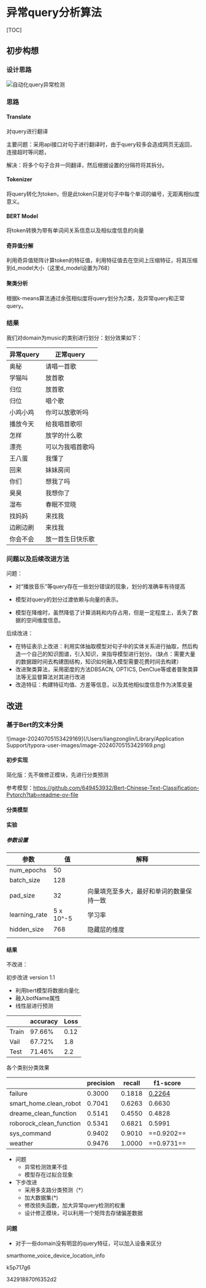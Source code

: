 # 异常query分析算法

[TOC]

## 初步构想

### 设计思路

![自动化query异常检测](/Users/liangzonglin/Documents/实习/query异常检测算法/自动化query异常检测.png)







### 思路

#### Translate

对query进行翻译

主要问题：采用api接口对句子进行翻译时，由于query较多会造成网页无返回，连接超时等问题，

解决：将多个句子合并一同翻译，然后根据设置的分隔符将其拆分。



#### Tokenizer

将query转化为token，但是此token只是对句子中每个单词的编号，无距离相似度意义。



#### BERT Model

将token转换为带有单词间关系信息以及相似度信息的向量



#### 奇异值分解

利用奇异值矩阵计算token的特征值，利用特征值去在空间上压缩特征，将其压缩到d_model大小（这里d_model设置为768）



#### 聚类分析

根据k-means算法通过余弦相似度将query划分为2类，及异常query和正常query。





### 结果

我们对domain为music的类别进行划分：划分效果如下：

| 异常query | 正常query        |
| --------- | ---------------- |
| 奥秘      | 请唱一首歌       |
| 学猫叫    | 放首歌           |
| 归位      | 放首歌           |
| 归位      | 唱个歌           |
| 小鸡小鸡  | 你可以放歌听吗   |
| 播放今天  | 给我唱首歌呗     |
| 怎样      | 放学的什么歌     |
| 漂亮      | 可以为我唱首歌吗 |
| 王八蛋    | 我懂了           |
| 回来      | 妹妹房间         |
| 你们      | 想我了吗         |
| 臭臭      | 我想你了         |
| 湿布      | 春眠不觉晓       |
| 找妈妈    | 来找我           |
| 边刷边刷  | 来找我           |
| 你会不会  | 放一首生日快乐歌 |



### 问题以及后续改进方法

问题：

- 对“播放音乐”等query存在一些划分错误的现象，划分的准确率有待提高
- 模型对query的划分过渡依赖与向量的表示。

- 模型在降维时，虽然降低了计算消耗和内存占用，但是一定程度上，丢失了数据的空间维度信息。

后续改进：

- 在特征表示上改进：利用实体抽取模型对句子中的实体关系进行抽取，然后构造一个自己的知识图谱，引入知识，来指导模型进行划分。（缺点：需要大量的数据跟时间去构建图结构，知识如何融入模型需要花费时间去构建）
- 改进聚类算法，采用密度的方法DBSACN, OPTICS, DenClue等或者普聚类算法等无监督算法对其进行改进
- 改造特征：构建特征均值、方差等信息，以及其他相似度信息作为决策变量



## 改进

### 基于Bert的文本分类

![image-20240705153429169](/Users/liangzonglin/Library/Application Support/typora-user-images/image-20240705153429169.png)



#### 初步实现

简化版：先不做修正模块，先进行分类预测

参考模型：https://github.com/649453932/Bert-Chinese-Text-Classification-Pytorch?tab=readme-ov-file





#### 分类模型





#### 实验

##### 参数设置

| 参数          | 值        | 解释                                     |
| ------------- | --------- | ---------------------------------------- |
| num_epochs    | 50        |                                          |
| batch_size    | 128       |                                          |
| pad_size      | 32        | 向量填充至多大，最好和单词的数量保持一致 |
| learning_rate | 5 x 10^-5 | 学习率                                   |
| hidden_size   | 768       | 隐藏层的维度                             |
|               |           |                                          |





#### 结果

不改进：







初步改进 version 1.1

- 利用bert模型将数据向量化
- 融入botName属性
- 线性层进行预测

|       | accuracy | Loss |
| ----- | -------- | ---- |
| Train | 97.66%   | 0.12 |
| Vail  | 67.72%   | 1.8  |
| Test  | 71.46%   | 2.2  |



各个类别分类效果

|                         | precision | recall | f1-score      |      |
| ----------------------- | --------- | ------ | ------------- | ---- |
| failure                 | 0.3000    | 0.1818 | <u>0.2264</u> |      |
| smart_home.clean_robot  | 0.7041    | 0.6263 | 0.6630        |      |
| dreame_clean_function   | 0.5141    | 0.4550 | 0.4828        |      |
| roborock_clean_function | 0.5341    | 0.6821 | 0.5991        |      |
| sys_command             | 0.9402    | 0.9010 | ==0.9202==    |      |
| weather                 | 0.9476    | 1.0000 | ==0.9731==    |      |

- 问题
  - 异常检测效果不佳
  - 模型存在过拟合现象
- 下步改进
  - 采用多支路分类预测（*）
  - 加大数据集(*)
  - 修改损失函数，加大异常query检测的权重
  - 设计修正模块，可以利用一个矩阵去存储偏差数据



#### 问题

- 对于一些domain没有明显的query特征，可以加入设备来区分





smarthome_voice_device_location_info

k5p717g6

342918870f6352d2